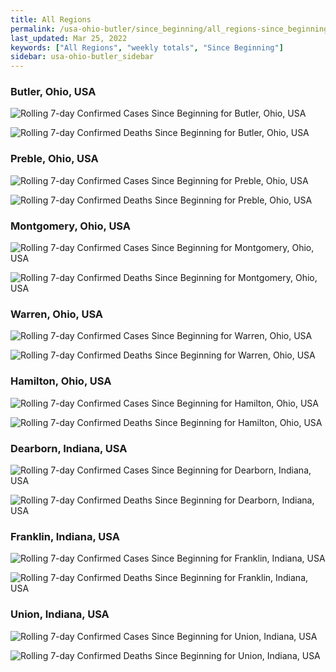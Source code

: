 ```yaml
---
title: All Regions
permalink: /usa-ohio-butler/since_beginning/all_regions-since_beginning.html
last_updated: Mar 25, 2022
keywords: ["All Regions", "weekly totals", "Since Beginning"]
sidebar: usa-ohio-butler_sidebar
---
```


<h3>Butler, Ohio, USA</h3>

![Rolling 7-day Confirmed Cases Since Beginning for Butler, Ohio, USA](/covid_tracker/images/graphs/usa-ohio-butler-rolling_7_days_confirmed-since_beginning_graph.png)

![Rolling 7-day Confirmed Deaths Since Beginning for Butler, Ohio, USA](/covid_tracker/images/graphs/usa-ohio-butler-rolling_7_days_deaths-since_beginning_graph.png)

<h3>Preble, Ohio, USA</h3>

![Rolling 7-day Confirmed Cases Since Beginning for Preble, Ohio, USA](/covid_tracker/images/graphs/usa-ohio-preble-rolling_7_days_confirmed-since_beginning_graph.png)

![Rolling 7-day Confirmed Deaths Since Beginning for Preble, Ohio, USA](/covid_tracker/images/graphs/usa-ohio-preble-rolling_7_days_deaths-since_beginning_graph.png)

<h3>Montgomery, Ohio, USA</h3>

![Rolling 7-day Confirmed Cases Since Beginning for Montgomery, Ohio, USA](/covid_tracker/images/graphs/usa-ohio-montgomery-rolling_7_days_confirmed-since_beginning_graph.png)

![Rolling 7-day Confirmed Deaths Since Beginning for Montgomery, Ohio, USA](/covid_tracker/images/graphs/usa-ohio-montgomery-rolling_7_days_deaths-since_beginning_graph.png)

<h3>Warren, Ohio, USA</h3>

![Rolling 7-day Confirmed Cases Since Beginning for Warren, Ohio, USA](/covid_tracker/images/graphs/usa-ohio-warren-rolling_7_days_confirmed-since_beginning_graph.png)

![Rolling 7-day Confirmed Deaths Since Beginning for Warren, Ohio, USA](/covid_tracker/images/graphs/usa-ohio-warren-rolling_7_days_deaths-since_beginning_graph.png)

<h3>Hamilton, Ohio, USA</h3>

![Rolling 7-day Confirmed Cases Since Beginning for Hamilton, Ohio, USA](/covid_tracker/images/graphs/usa-ohio-hamilton-rolling_7_days_confirmed-since_beginning_graph.png)

![Rolling 7-day Confirmed Deaths Since Beginning for Hamilton, Ohio, USA](/covid_tracker/images/graphs/usa-ohio-hamilton-rolling_7_days_deaths-since_beginning_graph.png)

<h3>Dearborn, Indiana, USA</h3>

![Rolling 7-day Confirmed Cases Since Beginning for Dearborn, Indiana, USA](/covid_tracker/images/graphs/usa-indiana-dearborn-rolling_7_days_confirmed-since_beginning_graph.png)

![Rolling 7-day Confirmed Deaths Since Beginning for Dearborn, Indiana, USA](/covid_tracker/images/graphs/usa-indiana-dearborn-rolling_7_days_deaths-since_beginning_graph.png)

<h3>Franklin, Indiana, USA</h3>

![Rolling 7-day Confirmed Cases Since Beginning for Franklin, Indiana, USA](/covid_tracker/images/graphs/usa-indiana-franklin-rolling_7_days_confirmed-since_beginning_graph.png)

![Rolling 7-day Confirmed Deaths Since Beginning for Franklin, Indiana, USA](/covid_tracker/images/graphs/usa-indiana-franklin-rolling_7_days_deaths-since_beginning_graph.png)

<h3>Union, Indiana, USA</h3>

![Rolling 7-day Confirmed Cases Since Beginning for Union, Indiana, USA](/covid_tracker/images/graphs/usa-indiana-union-rolling_7_days_confirmed-since_beginning_graph.png)

![Rolling 7-day Confirmed Deaths Since Beginning for Union, Indiana, USA](/covid_tracker/images/graphs/usa-indiana-union-rolling_7_days_deaths-since_beginning_graph.png)
